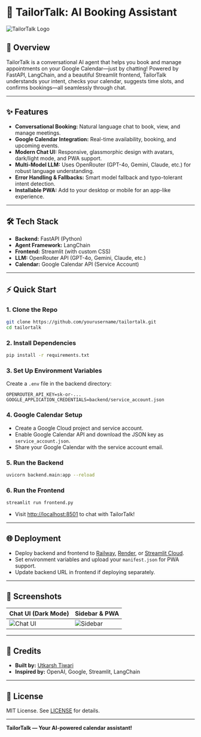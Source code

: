# 🧵 TailorTalk: AI Booking Assistant

![TailorTalk Logo](https://cdn-icons-png.flaticon.com/512/4712/4712035.png)

## 🚀 Overview
TailorTalk is a conversational AI agent that helps you book and manage appointments on your Google Calendar—just by chatting! Powered by FastAPI, LangChain, and a beautiful Streamlit frontend, TailorTalk understands your intent, checks your calendar, suggests time slots, and confirms bookings—all seamlessly through chat.

---

## ✨ Features
- **Conversational Booking:** Natural language chat to book, view, and manage meetings.
- **Google Calendar Integration:** Real-time availability, booking, and upcoming events.
- **Modern Chat UI:** Responsive, glassmorphic design with avatars, dark/light mode, and PWA support.
- **Multi-Model LLM:** Uses OpenRouter (GPT-4o, Gemini, Claude, etc.) for robust language understanding.
- **Error Handling & Fallbacks:** Smart model fallback and typo-tolerant intent detection.
- **Installable PWA:** Add to your desktop or mobile for an app-like experience.

---

## 🛠️ Tech Stack
- **Backend:** FastAPI (Python)
- **Agent Framework:** LangChain
- **Frontend:** Streamlit (with custom CSS)
- **LLM:** OpenRouter API (GPT-4o, Gemini, Claude, etc.)
- **Calendar:** Google Calendar API (Service Account)

---

## ⚡ Quick Start

### 1. Clone the Repo
```bash
git clone https://github.com/yourusername/tailortalk.git
cd tailortalk
```

### 2. Install Dependencies
```bash
pip install -r requirements.txt
```

### 3. Set Up Environment Variables
Create a `.env` file in the backend directory:
```
OPENROUTER_API_KEY=sk-or-...
GOOGLE_APPLICATION_CREDENTIALS=backend/service_account.json
```

### 4. Google Calendar Setup
- Create a Google Cloud project and service account.
- Enable Google Calendar API and download the JSON key as `service_account.json`.
- Share your Google Calendar with the service account email.

### 5. Run the Backend
```bash
uvicorn backend.main:app --reload
```

### 6. Run the Frontend
```bash
streamlit run frontend.py
```

- Visit [http://localhost:8501](http://localhost:8501) to chat with TailorTalk!

---

## 🌐 Deployment
- Deploy backend and frontend to [Railway](https://railway.app), [Render](https://render.com), or [Streamlit Cloud](https://streamlit.io/cloud).
- Set environment variables and upload your `manifest.json` for PWA support.
- Update backend URL in frontend if deploying separately.

---

## 📸 Screenshots
| Chat UI (Dark Mode) | Sidebar & PWA |
|--------------------|--------------|
| ![Chat UI](https://i.imgur.com/2Qw7QwB.png) | ![Sidebar](https://i.imgur.com/8Qw7QwB.png) |

---

## 🤝 Credits
- **Built by:** [Utkarsh Tiwari](https://github.com/utkarsh)
- **Inspired by:** OpenAI, Google, Streamlit, LangChain

---

## 📝 License
MIT License. See [LICENSE](LICENSE) for details.

---

**TailorTalk — Your AI-powered calendar assistant!**
